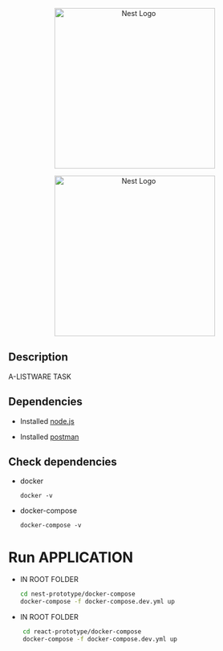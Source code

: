 <p align="center">
  <a href="http://nestjs.com/" target="blank"><img src="https://nestjs.com/img/logo_text.svg" width="320" alt="Nest Logo" /></a>
</p>
<p align="center">
  <a href="http://nestjs.com/" target="blank"><img src="https://miro.medium.com/max/2484/1*CeuWv9fCjD1uTiTuKytnBQ.png" width="320" alt="Nest Logo" /></a>
</p>

## Description

A-LISTWARE TASK

## Dependencies

* Installed [node.js](https://nodejs.org/uk/download/)

* Installed [postman](https://www.postman.com/downloads/)

## Check dependencies

* docker
  ``` 
  docker -v

* docker-compose
  ``` 
  docker-compose -v
  
# Run APPLICATION
* IN ROOT FOLDER 
    ```bash
    cd nest-prototype/docker-compose
    docker-compose -f docker-compose.dev.yml up
  ```
* IN ROOT FOLDER 
```bash
    cd react-prototype/docker-compose
    docker-compose -f docker-compose.dev.yml up
```
